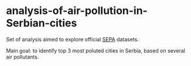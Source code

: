# analysis-of-air-pollution-in-Serbian-cities

Set of analysis aimed to explore official [SEPA](https://www.sepa.gov.rs/) datasets. 

Main goal: to identify top 3 most poluted cities in Serbia, based on several air pollutants.
